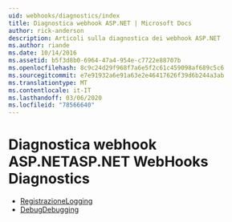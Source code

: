 ```yaml
---
uid: webhooks/diagnostics/index
title: Diagnostica webhook ASP.NET | Microsoft Docs
author: rick-anderson
description: Articoli sulla diagnostica dei webhook ASP.NET
ms.author: riande
ms.date: 10/14/2016
ms.assetid: b5f3d8b0-6964-47a4-954e-c7722e88707b
ms.openlocfilehash: 8c9c24d29f968f7a6e5f2c61c459098af689c5c6
ms.sourcegitcommit: e7e91932a6e91a63e2e46417626f39d6b244a3ab
ms.translationtype: MT
ms.contentlocale: it-IT
ms.lasthandoff: 03/06/2020
ms.locfileid: "78566640"
---
```

# <a name="aspnet-webhooks-diagnostics"></a><span data-ttu-id="792dc-103">Diagnostica webhook ASP.NET</span><span class="sxs-lookup"><span data-stu-id="792dc-103">ASP.NET WebHooks Diagnostics</span></span>

* [<span data-ttu-id="792dc-104">Registrazione</span><span class="sxs-lookup"><span data-stu-id="792dc-104">Logging</span></span>](logging.md)
* [<span data-ttu-id="792dc-105">Debug</span><span class="sxs-lookup"><span data-stu-id="792dc-105">Debugging</span></span>](debugging.md)
